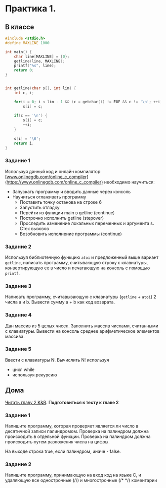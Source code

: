 # Практика 1.

## В классе

```c
#include <stdio.h>
#define MAXLINE 1000

int main() {
    char line[MAXLINE] = {0};
    getline(line, MAXLINE);
    printf("%s", line);
    return 0;
}


int getline(char s[], int lim) {
    int c, i;

    for(i = 0; i < lim - 1 && (c = getchar()) != EOF && c != '\n'; ++i)
        s[i] = c;
        
    if(c == '\n') {
        s[i] = c;
        ++i;
    }
    
    s[i] = '\0';
    return i;
}
```

### Задание 1

Используя данный код и онлайн компилятор [www.onlinegdb.com/online_c_compiler](https://www.onlinegdb.com/online_c_compiler) необходимо научиться:
- Запускать программу и вводить данные через консоль
- Научиться отлаживать программу
  - Поставить точку останова на строке 6
  - Запустить отладку
  - Перейти из функции main в getline (continue)
  - Построчно исполнить getline (stepover)
  - Проследить изменение локальных переменных и аргумента s. Стек вызовов
  - Возобновить исполнение программы (continue)
  
### Задание 2

Используя библиотечную функцию `atoi` и предложенный выше вариант `getline`, написать программу, считывающую строку с клавиатуры, конвертирующую ее в число и печатающую на консоль с помощью `printf`.
  
### Задание 3

Написать программу, считавывающую с клавиатуры (`getline` + `atoi`) 2 числа a и b. Вывести сумму a + b как код возврата.

### Задание 4

Дан массив из 5 целых чисел. Заполнить массив числами, считанными с клавиатуры. Вывести на консоль среднее арифметическое элементов массива.

### Задание 5
Ввести с клавиатуры N. Вычислить N! используя

- цикл while
- используя рекурсию
  
## Дома

[Читать главу 2 K&R](http://givi.olnd.ru/kr2/02.html). **Подготовиться к тесту к главе 2**

### Задание 1

Напишите программу, которая проверяет является ли число в десятичной записи палиндромом. Проверка на палиндром должна происходить в отдельной функции. Проверка на палиндром должна происходить путем разложения числа на цифры. 

На выходе строка true, если палиндром, иначе - false.
### Задание 2

Напишите программу, принимающую на вход код на языке С, и удаляющую все однострочные (//) и многострочные (/\* \*/) коментарии
  
